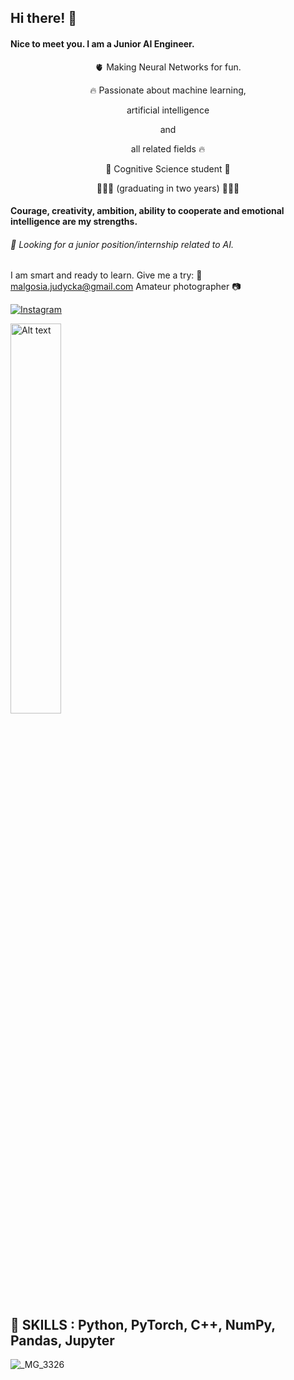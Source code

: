 ## Hi there! 👋

#### Nice to meet you. I am a Junior AI Engineer.

<p align="center"> 🫀 Making Neural Networks for fun. </p>

<p align="center"> 🔥 Passionate about machine learning, </p>
<p align="center"> artificial intelligence </p>

<p align="center"> and  </p>

<p align="center"> all related fields 🔥 </p>

<p align="center"> 🧠 Cognitive Science student 🧠</p>
<p align="center"> 👩🏼‍🎓 (graduating in two years) 👩🏼‍🎓 </p>

#### Courage, creativity, ambition, ability to cooperate and emotional intelligence are my strengths. 

###### 🔎 Looking for a junior position/internship related to AI.

 I am smart and ready to learn. Give me a try:
📧 malgosia.judycka@gmail.com 
Amateur photographer 📷  
  
[![Instagram](https://img.shields.io/badge/Instagram-E4405F?style=for-the-badge&logo=instagram&logoColor=white)](https://www.instagram.com/mjudycka/)

<img src="https://github.com/user-attachments/assets/c26fbea5-909b-491d-9ef5-792ec0dc08ee" alt="Alt text" style="width: 40%;"/> 

## 🗻 SKILLS : Python, PyTorch, C++, NumPy, Pandas, Jupyter

![_MG_3326](https://github.com/user-attachments/assets/5d9d93ac-c2f1-462e-a6d7-1a50f0f4d521)









